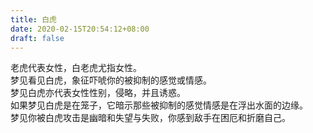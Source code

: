 ```yaml
---
title: 白虎
date: 2020-02-15T20:54:12+08:00
draft: false
---
```


老虎代表女性，白老虎尤指女性。<br>
梦见看见白虎，象征吓唬你的被抑制的感觉或情感。<br>
梦见白虎亦代表女性性别，侵略，并且诱惑。<br>
如果梦见白虎是在笼子，它暗示那些被抑制的感觉情感是在浮出水面的边缘。<br>
梦见你被白虎攻击是幽暗和失望与失败，你感到敌手在困厄和折磨自己。<br>
